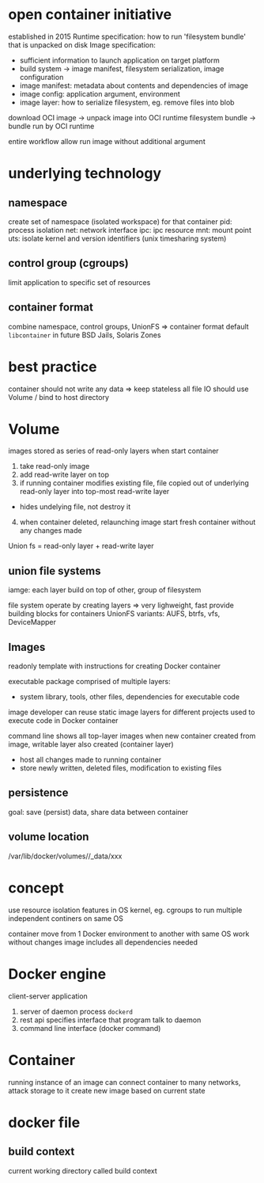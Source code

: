 # open container initiative
established in 2015 
Runtime specification: how to run 'filesystem bundle' that is unpacked on disk
Image specification: 
- sufficient information to launch application on target platform
- build system -> image manifest, filesystem serialization, image configuration
- image manifest: metadata about contents and dependencies of image
- image config: application argument, environment
- image layer: how to serialize filesystem, eg. remove files into blob

download OCI image -> unpack image into OCI runtime filesystem bundle
-> bundle run by OCI runtime

entire workflow allow run image without additional argument

# underlying technology
## namespace
create set of namespace (isolated workspace) for that container
pid: process isolation
net: network interface
ipc: ipc resource
mnt: mount point
uts: isolate kernel and version identifiers (unix timesharing system)

## control group (cgroups)
limit application to specific set of resources

## container format
combine namespace, control groups, UnionFS => container format
default `libcontainer`
in future BSD Jails, Solaris Zones

# best practice
container should not write any data => keep stateless
all file IO should use Volume / bind to host directory

# Volume
images stored as series of read-only layers
when start container
1. take read-only image
2. add read-write layer on top
3. if running container modifies existing file, file copied out of underlying read-only layer into top-most read-write layer
  - hides undelying file, not destroy it
4. when container deleted, relaunching image start fresh container without any changes made

Union fs = read-only layer + read-write layer

## union file systems
iamge: each layer build on top of other, group of filesystem

file system operate by creating layers => very lighweight, fast
provide building blocks for containers
UnionFS variants: AUFS, btrfs, vfs, DeviceMapper

## Images
readonly template with instructions for creating Docker container

executable package comprised of multiple layers:
- system library, tools, other files, dependencies for executable code

image developer can reuse static image layers for different projects
used to execute code in Docker container

command line shows all top-layer images
when new container created from image, writable layer also created (container layer)
- host all changes made to running container
- store newly written, deleted files, modification to existing files

## persistence
goal: save (persist) data, share data between container

## volume location
/var/lib/docker/volumes/<id>/_data/xxx



# concept
use resource isolation features in OS kernel, eg. cgroups 
  to run multiple independent continers on same OS

container move from 1 Docker environment to another with same OS work without changes
image includes all dependencies needed

# Docker engine
client-server application
1. server of daemon process `dockerd`
2. rest api specifies interface that program talk to daemon
3. command line interface (docker command)


# Container
running instance of an image
can connect container to many networks, attack storage to it
create new image based on current state


# docker file
## build context
current working directory called build context
























